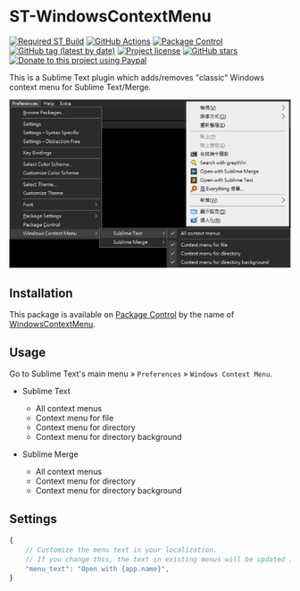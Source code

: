 # ST-WindowsContextMenu

[![Required ST Build](https://img.shields.io/badge/ST-4105+-orange.svg?style=flat-square&logo=sublime-text)](https://www.sublimetext.com)
[![GitHub Actions](https://img.shields.io/github/actions/workflow/status/jfcherng-sublime/ST-WindowsContextMenu/python.yml?branch=main&style=flat-square)](https://github.com/jfcherng-sublime/ST-WindowsContextMenu/actions)
[![Package Control](https://img.shields.io/packagecontrol/dt/WindowsContextMenu?style=flat-square)](https://packagecontrol.io/packages/WindowsContextMenu)
[![GitHub tag (latest by date)](https://img.shields.io/github/v/tag/jfcherng-sublime/ST-WindowsContextMenu?style=flat-square&logo=github)](https://github.com/jfcherng-sublime/ST-WindowsContextMenu/tags)
[![Project license](https://img.shields.io/github/license/jfcherng-sublime/ST-WindowsContextMenu?style=flat-square&logo=github)](https://github.com/jfcherng-sublime/ST-WindowsContextMenu/blob/main/LICENSE)
[![GitHub stars](https://img.shields.io/github/stars/jfcherng-sublime/ST-WindowsContextMenu?style=flat-square&logo=github)](https://github.com/jfcherng-sublime/ST-WindowsContextMenu/stargazers)
[![Donate to this project using Paypal](https://img.shields.io/badge/paypal-donate-blue.svg?style=flat-square&logo=paypal)](https://www.paypal.me/jfcherng/5usd)

This is a Sublime Text plugin which adds/removes "classic" Windows context menu for Sublime Text/Merge.

![screenshot](https://raw.githubusercontent.com/jfcherng-sublime/ST-WindowsContextMenu/main/docs/screenshot.png)

## Installation

This package is available on [Package Control][package-control] by the name of [WindowsContextMenu][windowscontextmenu].

## Usage

Go to Sublime Text's main menu » `Preferences` » `Windows Context Menu`.

- Sublime Text

  - All context menus
  - Context menu for file
  - Context menu for directory
  - Context menu for directory background

- Sublime Merge

  - All context menus
  - Context menu for directory
  - Context menu for directory background

## Settings

```js
{
    // Customize the menu text in your localization.
    // If you change this, the text in existing menus will be updated immediately.
    "menu_text": "Open with {app.name}",
}
```

[windowscontextmenu]: https://packagecontrol.io/packages/WindowsContextMenu
[package-control]: https://packagecontrol.io
